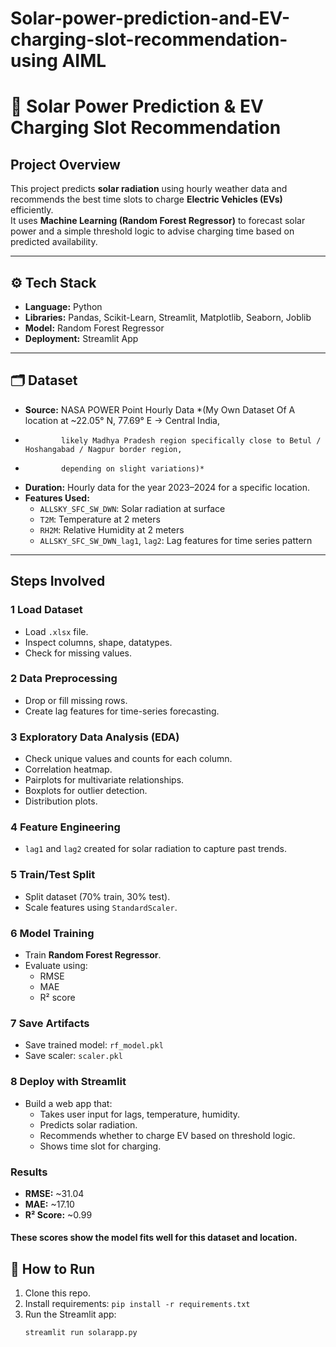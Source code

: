 # Solar-power-prediction-and-EV-charging-slot-recommendation-using AIML
# 🔆 Solar Power Prediction & EV Charging Slot Recommendation

##  Project Overview
This project predicts **solar radiation** using hourly weather data and recommends the best time slots to charge **Electric Vehicles (EVs)** efficiently.  
It uses **Machine Learning (Random Forest Regressor)** to forecast solar power and a simple threshold logic to advise charging time based on predicted availability.

---

## ⚙️ Tech Stack
- **Language:** Python  
- **Libraries:** Pandas, Scikit-Learn, Streamlit, Matplotlib, Seaborn, Joblib  
- **Model:** Random Forest Regressor  
- **Deployment:** Streamlit App

---

## 🗂️ Dataset
- **Source:** NASA POWER Point Hourly Data *(My Own Dataset Of A location at ~22.05° N, 77.69° E → Central India,
-             likely Madhya Pradesh region specifically close to Betul / Hoshangabad / Nagpur border region,
-             depending on slight variations)*  
- **Duration:** Hourly data for the year 2023–2024 for a specific location.
- **Features Used:**
  - `ALLSKY_SFC_SW_DWN`: Solar radiation at surface
  - `T2M`: Temperature at 2 meters
  - `RH2M`: Relative Humidity at 2 meters
  - `ALLSKY_SFC_SW_DWN_lag1`, `lag2`: Lag features for time series pattern

---

##  Steps Involved

### 1️ Load Dataset
- Load `.xlsx` file.
- Inspect columns, shape, datatypes.
- Check for missing values.

### 2️ Data Preprocessing
- Drop or fill missing rows.
- Create lag features for time-series forecasting.

### 3️ Exploratory Data Analysis (EDA)
- Check unique values and counts for each column.
- Correlation heatmap.
- Pairplots for multivariate relationships.
- Boxplots for outlier detection.
- Distribution plots.

### 4️ Feature Engineering
- `lag1` and `lag2` created for solar radiation to capture past trends.

### 5️ Train/Test Split
- Split dataset (70% train, 30% test).
- Scale features using `StandardScaler`.

### 6️ Model Training
- Train **Random Forest Regressor**.
- Evaluate using:
  - RMSE
  - MAE
  - R² score

### 7️ Save Artifacts
- Save trained model: `rf_model.pkl`
- Save scaler: `scaler.pkl`

### 8️ Deploy with Streamlit
- Build a web app that:
  - Takes user input for lags, temperature, humidity.
  - Predicts solar radiation.
  - Recommends whether to charge EV based on threshold logic.
  - Shows time slot for charging.

### Results
- **RMSE:** ~31.04  
- **MAE:** ~17.10  
- **R² Score:** ~0.99  
#### These scores show the model fits well for this dataset and location.


## 🚀 How to Run
1. Clone this repo.
2. Install requirements: `pip install -r requirements.txt`
3. Run the Streamlit app:
   ```bash
   streamlit run solarapp.py

